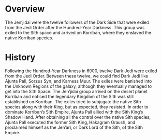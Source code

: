 # Overview

The Jen’jidai were the twelve followers of the Dark Side that were exiled from the Jedi Order after the Hundred-Year Darkness.
This group was exiled to the Sith space and arrived on Korriban, where they enslaved the native Korriban species.

# History

Following the Hundred-Year Darkness in 6900, twelve Dark Jedi were exiled from the Jedi Order.
Between these twelve, we could find Dark Jedi like Ajunta Pall, Sorzus Syn, and Karness Muur.
The exiles were banished into the Unknown Regions of the galaxy, although they eventually managed to get into the Sith Space.
The Jen’jidai group arrived on the desert planet Korriban and noticed the legendary Kingdom of the Sith was still established on Korriban.
The exiles tried to subjugate the native Sith species along with their King, but as expected, they resisted.
In order to dominate Korriban’s Sith Empire, Ajunta Pall allied with the Sith King’s Shadow Hand.
After obtaining all the control over the native Sith species, Ajunta Pall executed the former Sith King, Hakagram Graush, and proclaimed himself as the Jen’ari, or Dark Lord of the Sith, of the Sith Empire.
